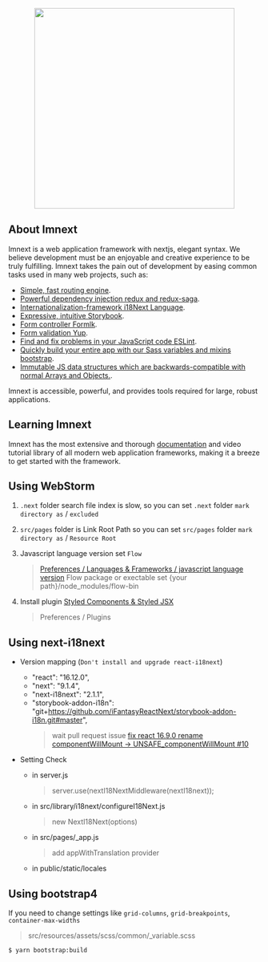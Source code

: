 <p align="center"><img src="https://camo.githubusercontent.com/1f8dec51cb01842d7bb7a7cd50ade17c75c5e3bd/68747470733a2f2f6173736574732e7a6569742e636f2f696d6167652f75706c6f61642f76313533383336313039312f7265706f7369746f726965732f6e6578742d6a732f6e6578742d6a732e706e67" width="400"></p>

## About Imnext

Imnext is a web application framework with nextjs, elegant syntax. We believe development must be an enjoyable and creative experience to be truly fulfilling. Imnext takes the pain out of development by easing common tasks used in many web projects, such as:

- [Simple, fast routing engine](https://nextjs.org).
- [Powerful dependency injection redux and redux-saga](https://redux.js.org).
- [Internationalization-framework i18Next Language](https://www.i18next.com).
- [Expressive, intuitive Storybook](https://storybook.js.org).
- [Form controller Formlk](https://jaredpalmer.com/formik/docs/overview).
- [Form validation Yup](https://github.com/jquense/yup).
- [Find and fix problems in your JavaScript code ESLint](https://eslint.org).
- [Quickly build your entire app with our Sass variables and mixins bootstrap](https://getbootstrap.com).
- [Immutable JS data structures which are backwards-compatible with normal Arrays and Objects.](https://github.com/rtfeldman/seamless-immutable).

Imnext is accessible, powerful, and provides tools required for large, robust applications.


## Learning Imnext

Imnext has the most extensive and thorough [documentation](https://nextjs.org/docs) and video tutorial library of all modern web application frameworks, making it a breeze to get started with the framework.


## Using WebStorm

1. `.next` folder search file index is slow,
so you can set `.next` folder `mark directory as` / `excluded`

1. `src/pages` folder is Link Root Path
so you can set `src/pages` folder `mark directory as` / `Resource Root`

2. Javascript language version set `Flow`
   > [Preferences / Languages & Frameworks / javascript language version](https://blog.jetbrains.com/webstorm/2016/11/using-flow-in-webstorm/)
   Flow package or exectable set {your path}/node_modules/flow-bin

3. Install plugin [Styled Components & Styled JSX](https://plugins.jetbrains.com/plugin/9997-styled-components--styled-jsx/)
   > Preferences / Plugins


## Using next-i18next

* Version mapping (`Don't install and upgrade react-i18next`)
  - "react": "16.12.0",
  - "next": "9.1.4",
  - "next-i18next": "2.1.1",
  - "storybook-addon-i18n": "git+https://github.com/iFantasyReactNext/storybook-addon-i18n.git#master",
    > wait pull request issue [fix react 16.9.0 rename componentWillMount -> UNSAFE_componentWillMount #10](https://github.com/goooseman/storybook-addon-i18n/pull/10)

* Setting Check 
  - in server.js
    > server.use(nextI18NextMiddleware(nextI18next));
  - in src/library/i18next/configureI18Next.js
    > new NextI18Next(options)
  - in src/pages/_app.js
    > add appWithTranslation provider
  - in public/static/locales  
  
## Using bootstrap4

If you need to change settings like `grid-columns`, `grid-breakpoints`, `container-max-widths`
> src/resources/assets/scss/common/_variable.scss
>
```
$ yarn bootstrap:build
```